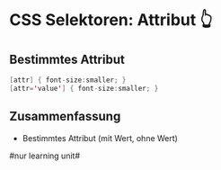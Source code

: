 # CSS Selektoren: Attribut 👆

## Bestimmtes Attribut
```java
[attr] { font-size:smaller; }
[attr='value'] { font-size:smaller; }
```

## Zusammenfassung
- Bestimmtes Attribut (mit Wert, ohne Wert)


#nur learning unit#